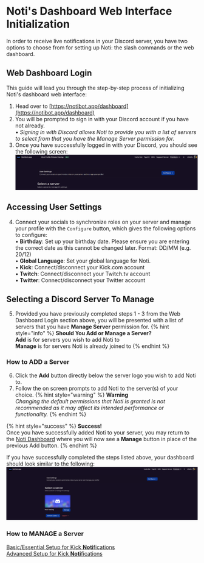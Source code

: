 # Noti's Dashboard Web Interface Initialization

In order to receive live notifications in your Discord server, you have two options to choose from for setting up Noti: the slash commands or the web dashboard.

## Web Dashboard Login
This guide will lead you through the step-by-step process of initializing Noti's dashboard web interface:

1. Head over to [https://notibot.app/dashboard](https://notibot.app/dashboard)
2. You will be prompted to sign in with your Discord account if you have not already. \
    • *Signing in with Discord allows Noti to provide you with a list of servers to select from that you have the Manage Server permission for.*
3. Once you have successfully logged in with your Discord, you should see the following screen: \
![](../../.gitbook/assets/dashboard_user_logged_in.png) 

## Accessing User Settings
4. Connect your socials to synchronize roles on your server and manage your profile with the `Configure` button, which gives the following options to configure: \
    • **Birthday**: Set up your birthday date. Please ensure you are entering the correct date as this cannot be changed later. Format: DD/MM (e.g. 20/12) \
    • **Global Language**: Set your global language for Noti. \
    • **Kick**: Connect/disconnect your Kick.com account \
    • **Twitch**: Connect/disconnect your Twitch.tv account \
    • **Twitter**: Connect/disconnect your Twitter account

## Selecting a Discord Server To Manage

5. Provided you have previously completed steps 1 - 3 from the Web Dashboard Login section above, you will be presented with a list of servers that you have **Manage Server** permission for. 
{% hint style="info" %} **Should You Add or Manage a Server?** \
**Add** is for servers you wish to add Noti to \
**Manage** is for servers Noti is already joined to
{% endhint %}

### How to ADD a Server
6. Click the **Add** button directly below the server logo you wish to add Noti to. 
7. Follow the on screen prompts to add Noti to the server(s) of your choice. 
{% hint style="warning" %} **Warning** \
*Changing the default permissions that Noti is granted is not recommended as it may affect its intended performance or functionality.*
{% endhint %}

{% hint style="success" %} **Success!** \
Once you have successfully added Noti to your server, you may return to the [Noti Dashboard](https://notibot.app/dashboard) where you will now see a **Manage** button in place of the previous Add button.
{% endhint %}

If you have successfully completed the steps listed above, your dashboard should look similar to the following: \
![](../../.gitbook/assets/dashboard_server_list.png)

### How to MANAGE a Server
[Basic/Essential Setup for Kick **Noti**fications](../../setup/dashboard/dashboard-setup-for-kick.md) \
[Advanced Setup for Kick **Noti**fications](../../setup/dashboard/dashboard-advanced-setup-for-kick.md)
